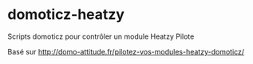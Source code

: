 # domoticz-heatzy

Scripts domoticz pour contrôler un module Heatzy Pilote

Basé sur http://domo-attitude.fr/pilotez-vos-modules-heatzy-domoticz/
